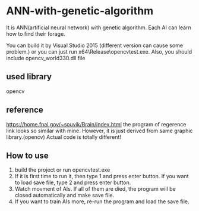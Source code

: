 # ANN-with-genetic-algorithm
It is ANN(artificial neural network) with genetic algorithm. Each AI can learn how to find their forage.

You can build it by Visual Studio 2015 (different version can cause some problem.)
or you can just run x64\Release\opencvtest.exe. Also, you should include opencv_world330.dll file

used library
-------------
opencv

reference
-------------
https://home.fnal.gov/~souvik/Brain/index.html
the program of regerence link looks so similar with mine. However, it is just derived from same graphic library.(opencv)
Actual code is totally different!

How to use
-------------

1. build the project or run opencvtest.exe
2. If it is first time to run it, then type 1 and press enter button. If you want to load save file, type 2 and press enter button.
3. Watch movment of AIs. If all of them are died, the program will be closed automatically and make save file.
4. If you want to train AIs more, re-run the program and load the save file.
